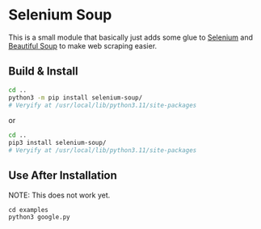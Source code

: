 # Selenium Soup

This is a small module that basically just adds some glue to [Selenium](https://selenium-python.readthedocs.io/) and [Beautiful Soup](https://www.crummy.com/software/BeautifulSoup/) to make web scraping easier.


## Build & Install

```bash
cd ..
python3 -m pip install selenium-soup/
# Veryify at /usr/local/lib/python3.11/site-packages
```

or

```bash
cd ..
pip3 install selenium-soup/
# Veryify at /usr/local/lib/python3.11/site-packages
```

## Use After Installation

NOTE: This does not work yet.

```
cd examples
python3 google.py
```
